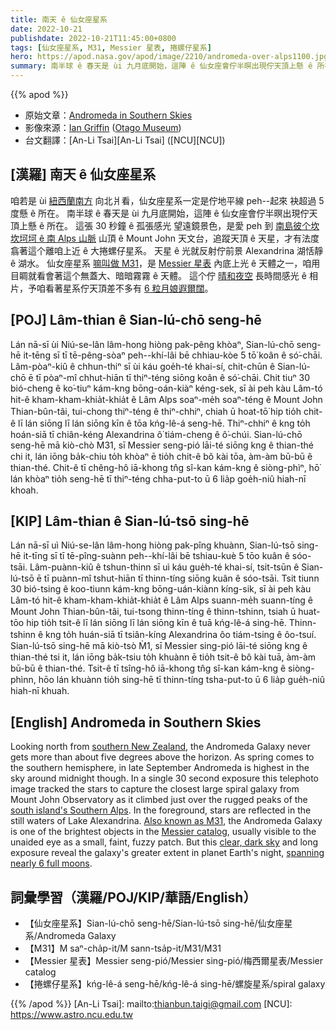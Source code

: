 ```yaml
---
title: 南天 ê 仙女座星系
date: 2022-10-21
publishdate: 2022-10-21T11:45:00+0800
tags: [仙女座星系, M31, Messier 星表, 捲螺仔星系]
hero: https://apod.nasa.gov/apod/image/2210/andromeda-over-alps1100.jpg
summary: 南半球 ê 春天是 ùi 九月底開始，這陣 ê 仙女座會佇半暝出現佇天頂上懸 ê 所在。
---
```


{{% apod %}}

- 原始文章：[Andromeda in Southern Skies](https://apod.nasa.gov/apod/ap221021.html)
- 影像來源：[Ian Griffin](https://www.instagram.com/portobellopictures/) ([Otago Museum](https://otagomuseum.nz/))
- 台文翻譯：[An-Li Tsai][An-Li Tsai] ([NCU][NCU])

## [漢羅] 南天 ê 仙女座星系
咱若是 ùi [紐西蘭南方][southern New Zealand] 向北爿看，仙女座星系一定是佇地平線 peh--起來 袂超過 5 度懸 ê 所在。
南半球 ê 春天是 ùi 九月底開始，這陣 ê 仙女座會佇半暝出現佇天頂上懸 ê 所在。
這張 30 秒鐘 ê 孤張感光 望遠鏡景色，是愛 peh 到 [南島彼个坎坎坷坷 ê 南 Alps 山脈][south island's Southern Alps] 山頂 ê Mount John 天文台，追蹤天頂 ê 天星，才有法度翕著這个離咱上近 ê 大捲螺仔星系。
天星 ê 光就反射佇前景 Alexandrina 湖恬靜 ê 湖水。
仙女座星系 [嘛叫做 M31][Also known as M31 t]，是 [Messier 星表][Messier catalog] 內底上光 ê 天體之一，咱用目睭就看會著這个無蓋大、暗暗霧霧 ê 天體。
這个佇 [晴和夜空][clear, dark sky] 長時間感光 ê 相片，予咱看著星系佇天頂差不多有 [6 粒月娘遐爾闊][spanning nearly 6 full moons]。


## [POJ] Lâm-thian ê Sian-lú-chō seng-hē
Lán nā-sī ùi Niú-se-lân lâm-hong hiòng pak-pêng khòaⁿ, Sian-lú-chō seng-hē it-tēng sī tī tē-pêng-sòaⁿ peh--khí-lâi bē chhiau-kòe 5 tō͘ koân ê só͘-chāi.
Lâm-pòaⁿ-kiû ê chhun-thiⁿ sī ùi káu goe̍h-té khai-sí, chit-chūn ê Sian-lú-chō ē tī pòaⁿ-mî chhut-hiān tī thiⁿ-téng siōng koân ê só͘-chāi.
Chit tiuⁿ 30 bió-cheng ê ko͘-tiuⁿ kám-kng bōng-oán-kiàⁿ kéng-sek, sī ài peh kàu Lâm-tó hit-ê kham-kham-khia̍t-khia̍t ê Lâm Alps soaⁿ-me̍h soaⁿ-téng ê Mount John Thian-bûn-tâi, tui-chong thiⁿ-téng ê thiⁿ-chhiⁿ, chiah ū hoat-tō͘ hip tio̍h chit-ê lī lán siōng lī lán siōng kīn ê tōa kńg-lê-á seng-hē.
Thiⁿ-chhiⁿ ê kng to̍h hoán-siā tī chiân-kéng Alexandrina ô͘ tiám-cheng ê ô͘-chúi.
Sian-lú-chō seng-hē mā kiò-chò M31, sī Messier seng-pió lāi-té siōng kng ê thian-thé chi it, lán iōng ba̍k-chiu to̍h khòaⁿ ē tio̍h chit-ê bô kài tōa, àm-àm bū-bū ê thian-thé.
Chit-ê tī chêng-hô iā-khong tn̂g sî-kan kám-kng ê siòng-phìⁿ, hō͘ lán khòaⁿ tio̍h seng-hē tī thiⁿ-téng chha-put-to ū 6 lia̍p goe̍h-niû hiah-nī khoah.


## [KIP] Lâm-thian ê Sian-lú-tsō sing-hē
Lán nā-sī uì Niú-se-lân lâm-hong hiòng pak-pîng khuànn, Sian-lú-tsō sing-hē it-tīng sī tī tē-pîng-suànn peh--khí-lâi bē tshiau-kuè 5 tōo kuân ê sóo-tsāi.
Lâm-puànn-kiû ê tshun-thinn sī uì káu gue̍h-té khai-sí, tsit-tsūn ê Sian-lú-tsō ē tī puànn-mî tshut-hiān tī thinn-tíng siōng kuân ê sóo-tsāi.
Tsit tiunn 30 bió-tsing ê koo-tiunn kám-kng bōng-uán-kiànn kíng-sik, sī ài peh kàu Lâm-tó hit-ê kham-kham-khia̍t-khia̍t ê Lâm Alps suann-me̍h suann-tíng ê Mount John Thian-bûn-tâi, tui-tsong thinn-tíng ê thinn-tshinn, tsiah ū huat-tōo hip tio̍h tsit-ê lī lán siōng lī lán siōng kīn ê tuā kńg-lê-á sing-hē.
Thinn-tshinn ê kng to̍h huán-siā tī tsiân-kíng Alexandrina ôo tiám-tsing ê ôo-tsuí.
Sian-lú-tsō sing-hē mā kiò-tsò M̀1, sī Messier sing-pió lāi-té siōng kng ê thian-thé tsi it, lán iōng ba̍k-tsiu to̍h khuànn ē tio̍h tsit-ê bô kài tuā, àm-àm bū-bū ê thian-thé.
Tsit-ê tī tsîng-hô iā-khong tn̂g sî-kan kám-kng ê siòng-phìnn, hōo lán khuànn tio̍h sing-hē tī thinn-tíng tsha-put-to ū 6 lia̍p gue̍h-niû hiah-nī khuah.

## [English] Andromeda in Southern Skies

Looking north from [southern New Zealand][southern New Zealand], the Andromeda Galaxy never gets more than about five degrees above the horizon.
As spring comes to the southern hemisphere, in late September Andromeda is highest in the sky around midnight though.
In a single 30 second exposure this telephoto image tracked the stars to capture the closest large spiral galaxy from Mount John Observatory as it climbed just over the rugged peaks of the [south island's Southern Alps][south island's Southern Alps].
In the foreground, stars are reflected in the still waters of Lake Alexandrina.
[Also known as M31][Also known as M31 e], the Andromeda Galaxy is one of the brightest objects in the [Messier catalog][Messier catalog], usually visible to the unaided eye as a small, faint, fuzzy patch.
But this [clear, dark sky][clear, dark sky] and long exposure reveal the galaxy's greater extent in planet Earth's night, [spanning nearly 6 full moons][spanning nearly 6 full moons].


## 詞彙學習（漢羅/POJ/KIP/華語/English）
- 【仙女座星系】Sian-lú-chō seng-hē/Sian-lú-tsō sing-hē/仙女座星系/Andromeda Galaxy
- 【M31】M saⁿ-cha̍p-it/M sann-tsa̍p-it/M31/M31
- 【Messier 星表】Messier seng-pió/Messier sing-pió/梅西爾星表/Messier catalog
- 【捲螺仔星系】kńg-lê-á seng-hē/kńg-lê-á sing-hē/螺旋星系/spiral galaxy



{{% /apod %}}
[An-Li Tsai]: mailto:thianbun.taigi@gmail.com
[NCU]: https://www.astro.ncu.edu.tw

[copyright]: https://apod.nasa.gov/apod/fap/lib/about_apod.html#srapply
[License]: https://creativecommons.org/licenses/by/2.0/


[southern New Zealand]:https://apod.nasa.gov/apod/ap140226.html
[south island's Southern Alps]:https://earthobservatory.nasa.gov/images/3101/new-zealand
[Also known as M31 e]:https://apod.nasa.gov/apod/ap220119.html
[Also known as M31 t]:https://apod.tw/daily/20220119/
[Messier catalog]:https://www.nasa.gov/content/goddard/hubble-s-messier-catalog
[clear, dark sky]:https://www.darkskyproject.co.nz/
[spanning nearly 6 full moons]:https://apod.nasa.gov/apod/ap200925.html
